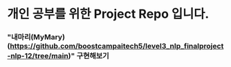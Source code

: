 # 개인 공부를 위한 Project Repo 입니다.

### "내마리(MyMary)(https://github.com/boostcampaitech5/level3_nlp_finalproject-nlp-12/tree/main)" 구현해보기
